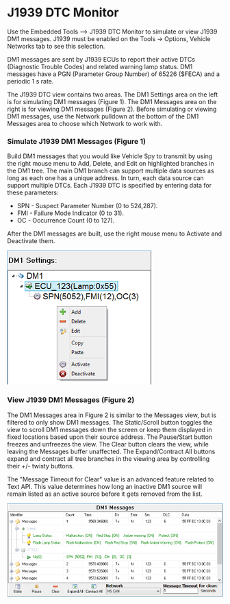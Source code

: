 # J1939 DTC Monitor

Use the Embedded Tools --> J1939 DTC Monitor to simulate or view J1939 DM1 messages. J1939 must be enabled on the Tools -> Options, Vehicle Networks tab to see this selection.

DM1 messages are sent by J1939 ECUs to report their active DTCs (Diagnostic Trouble Codes) and related warning lamp status. DM1 messages have a PGN (Parameter Group Number) of 65226 ($FECA) and a periodic 1 s rate.

The J1939 DTC view contains two areas. The DM1 Settings area on the left is for simulating DM1 messages (Figure 1). The DM1 Messages area on the right is for viewing DM1 messages (Figure 2). Before simulating or viewing DM1 messages, use the Network pulldown at the bottom of the DM1 Messages area to choose which Network to work with.

### Simulate J1939 DM1 Messages (Figure 1)

Build DM1 messages that you would like Vehicle Spy to transmit by using the right mouse menu to Add, Delete, and Edit on highlighted branches in the DM1 tree. The main DM1 branch can support multiple data sources as long as each one has a unique address. In turn, each data source can support multiple DTCs. Each J1939 DTC is specified by entering data for these parameters:

* SPN - Suspect Parameter Number (0 to 524,287).
* FMI - Failure Mode Indicator (0 to 31).
* OC - Occurrence Count (0 to 127).

After the DM1 messages are built, use the right mouse menu to Activate and Deactivate them.

![Figure 1: Use the DM1 Settings area and right mouse menu to simulate J1939 DTCs.](../../.gitbook/assets/spyJ1939DTCMonitor.gif)

### View J1939 DM1 Messages (Figure 2)

The DM1 Messages area in Figure 2 is similar to the Messages view, but is filtered to only show DM1 messages. The Static/Scroll button toggles the view to scroll DM1 messages down the screen or keep them displayed in fixed locations based upon their source address. The Pause/Start button freezes and unfreezes the view. The Clear button clears the view, while leaving the Messages buffer unaffected. The Expand/Contract All buttons expand and contract all tree branches in the viewing area by controlling their +/- twisty buttons.

The "Message Timeout for Clear" value is an advanced feature related to Text API. This value determines how long an inactive DM1 source will remain listed as an active source before it gets removed from the list.

![Figure 2: Use the DM1 Messages area to view J1939 DTCs.](../../.gitbook/assets/spyJ1939DTCMonitor2.gif)

